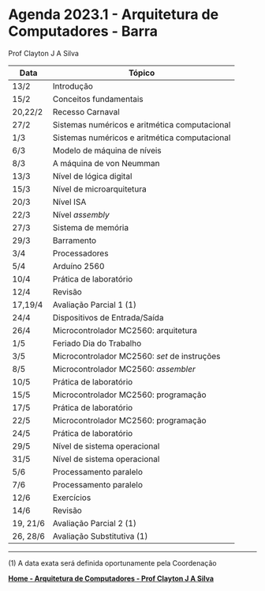# Agenda 2023.1 - Arquitetura de Computadores - Barra
Prof Clayton J A Silva

| Data | Tópico |
| ---- | ------ |
| 13/2 | Introdução | 
| 15/2 | Conceitos fundamentais |
| 20,22/2 | Recesso Carnaval |
| 27/2 | Sistemas numéricos e aritmética computacional |
| 1/3 | Sistemas numéricos e aritmética computacional |
| 6/3 | Modelo de máquina de níveis | 
| 8/3 | A máquina de von Neumman |
| 13/3 | Nível de lógica digital |
| 15/3 | Nível de microarquitetura |
| 20/3 | Nível ISA |
| 22/3 | Nível *assembly* |
| 27/3 | Sistema de memória |
| 29/3 | Barramento |
| 3/4 | Processadores |
| 5/4 | Arduíno 2560 |
| 10/4 | Prática de laboratório |
| 12/4 | Revisão |
| 17,19/4 | Avaliação Parcial 1 (1) |
| 24/4 | Dispositivos de Entrada/Saída |
| 26/4 | Microcontrolador MC2560: arquitetura |
| 1/5 | Feriado Dia do Trabalho |
| 3/5 | Microcontrolador MC2560: *set* de instruções |
| 8/5 | Microcontrolador MC2560: *assembler* |
| 10/5 | Prática de laboratório |
| 15/5 | Microcontrolador MC2560: programação |
| 17/5 | Prática de laboratório |
| 22/5 | Microcontrolador MC2560: programação |
| 24/5 | Prática de laboratório |
| 29/5 | Nível de sistema operacional |
| 31/5 | Nível de sistema operacional |
| 5/6 | Processamento paralelo |
| 7/6 | Processamento paralelo |
| 12/6 | Exercícios |
| 14/6 | Revisão |
| 19, 21/6 | Avaliação Parcial 2 (1) |
| 26, 28/6 | Avaliação Substitutiva (1) |

___
(1) A data exata será definida oportunamente pela Coordenação

**[Home - Arquitetura de Computadores - Prof Clayton J A Silva](https://github.com/claytonjasilva/claytonjasilva.github.io/blob/main/arq.md)**

